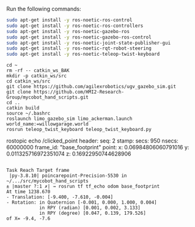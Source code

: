 Run the following commands:
```bash
sudo apt-get install -y ros-noetic-ros-control
sudo apt-get install -y ros-noetic-ros-controllers
sudo apt-get install -y ros-noetic-gazebo-ros
sudo apt-get install -y ros-noetic-gazebo-ros-control
sudo apt-get install -y ros-noetic-joint-state-publisher-gui 
sudo apt-get install -y ros-noetic-rqt-robot-steering 
sudo apt-get install -y ros-noetic-teleop-twist-keyboard 
```
```
cd ~
rm -rf -- catkin_ws_BAK
mkdir -p catkin_ws/src
cd catkin_ws/src
git clone https://github.com/agilexrobotics/ugv_gazebo_sim.git
git clone https://github.com/HMI2-Research-Group/mycobot_hand_scripts.git
cd ..
catkin build
source ~/.bashrc
roslaunch limo_gazebo_sim limo_ackerman.launch world_name:=willowgarage.world
rosrun teleop_twist_keyboard teleop_twist_keyboard.py 
```
rostopic echo /clicked_point
header: 
  seq: 2
  stamp: 
    secs: 950
    nsecs:  60000000
  frame_id: "base_footprint"
point: 
  x: 0.06984806060791016
  y: 0.011325716972351074
  z: 0.16922950744628906

```

Task Reach Target frame
 |py-3.8.10| poincarepoint-Precision-5530 in ~/.../src/mycobot_hand_scripts
± |master ?:1 ✗| → rosrun tf tf_echo odom base_footprint
At time 1238.670
- Translation: [-9.400, -7.610, -0.004]
- Rotation: in Quaternion [-0.001, 0.000, 1.000, 0.004]
            in RPY (radian) [0.001, 0.002, 3.133]
            in RPY (degree) [0.047, 0.139, 179.526]
of X= -9.4, -7.6